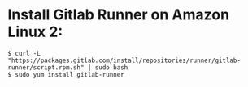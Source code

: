 # Install Gitlab Runner on Amazon Linux 2:

```shell
$ curl -L "https://packages.gitlab.com/install/repositories/runner/gitlab-runner/script.rpm.sh" | sudo bash
$ sudo yum install gitlab-runner
```
